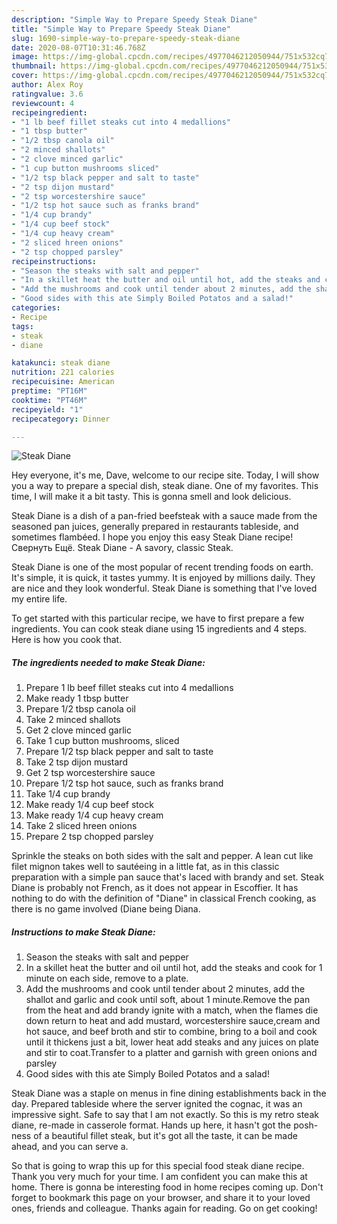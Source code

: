 ```yaml
---
description: "Simple Way to Prepare Speedy Steak Diane"
title: "Simple Way to Prepare Speedy Steak Diane"
slug: 1690-simple-way-to-prepare-speedy-steak-diane
date: 2020-08-07T10:31:46.768Z
image: https://img-global.cpcdn.com/recipes/4977046212050944/751x532cq70/steak-diane-recipe-main-photo.jpg
thumbnail: https://img-global.cpcdn.com/recipes/4977046212050944/751x532cq70/steak-diane-recipe-main-photo.jpg
cover: https://img-global.cpcdn.com/recipes/4977046212050944/751x532cq70/steak-diane-recipe-main-photo.jpg
author: Alex Roy
ratingvalue: 3.6
reviewcount: 4
recipeingredient:
- "1 lb beef fillet steaks cut into 4 medallions"
- "1 tbsp butter"
- "1/2 tbsp canola oil"
- "2 minced shallots"
- "2 clove minced garlic"
- "1 cup button mushrooms sliced"
- "1/2 tsp black pepper and salt to taste"
- "2 tsp dijon mustard"
- "2 tsp worcestershire sauce"
- "1/2 tsp hot sauce such as franks brand"
- "1/4 cup brandy"
- "1/4 cup beef stock"
- "1/4 cup heavy cream"
- "2 sliced hreen onions"
- "2 tsp chopped parsley"
recipeinstructions:
- "Season the steaks with salt and pepper"
- "In a skillet heat the butter and oil until hot, add the steaks and cook for 1 minute on each side, remove to a plate."
- "Add the mushrooms and cook until tender about 2 minutes, add the shallot and garlic and cook until soft, about 1 minute.Remove the pan from the heat and add brandy ignite with a match, when the flames die down return to heat and add mustard, worcestershire sauce,cream and hot sauce, and beef broth and stir to combine, bring to a boil and cook until it thickens just a bit, lower heat add steaks and any juices on plate and stir to coat.Transfer to a platter and garnish with green onions and parsley"
- "Good sides with this ate Simply Boiled Potatos and a salad!"
categories:
- Recipe
tags:
- steak
- diane

katakunci: steak diane 
nutrition: 221 calories
recipecuisine: American
preptime: "PT16M"
cooktime: "PT46M"
recipeyield: "1"
recipecategory: Dinner

---
```



![Steak Diane](https://img-global.cpcdn.com/recipes/4977046212050944/751x532cq70/steak-diane-recipe-main-photo.jpg)

Hey everyone, it's me, Dave, welcome to our recipe site. Today, I will show you a way to prepare a special dish, steak diane. One of my favorites. This time, I will make it a bit tasty. This is gonna smell and look delicious.

Steak Diane is a dish of a pan-fried beefsteak with a sauce made from the seasoned pan juices, generally prepared in restaurants tableside, and sometimes flambéed. I hope you enjoy this easy Steak Diane recipe! Свернуть Ещё. Steak Diane - A savory, classic Steak.

Steak Diane is one of the most popular of recent trending foods on earth. It's simple, it is quick, it tastes yummy. It is enjoyed by millions daily. They are nice and they look wonderful. Steak Diane is something that I've loved my entire life.


To get started with this particular recipe, we have to first prepare a few ingredients. You can cook steak diane using 15 ingredients and 4 steps. Here is how you cook that.

<!--inarticleads1-->

##### The ingredients needed to make Steak Diane:

1. Prepare 1 lb beef fillet steaks cut into 4 medallions
1. Make ready 1 tbsp butter
1. Prepare 1/2 tbsp canola oil
1. Take 2 minced shallots
1. Get 2 clove minced garlic
1. Take 1 cup button mushrooms, sliced
1. Prepare 1/2 tsp black pepper and salt to taste
1. Take 2 tsp dijon mustard
1. Get 2 tsp worcestershire sauce
1. Prepare 1/2 tsp hot sauce, such as franks brand
1. Take 1/4 cup brandy
1. Make ready 1/4 cup beef stock
1. Make ready 1/4 cup heavy cream
1. Take 2 sliced hreen onions
1. Prepare 2 tsp chopped parsley


Sprinkle the steaks on both sides with the salt and pepper. A lean cut like filet mignon takes well to sautéeing in a little fat, as in this classic preparation with a simple pan sauce that&#39;s laced with brandy and set. Steak Diane is probably not French, as it does not appear in Escoffier. It has nothing to do with the definition of &#34;Diane&#34; in classical French cooking, as there is no game involved (Diane being Diana. 

<!--inarticleads2-->

##### Instructions to make Steak Diane:

1. Season the steaks with salt and pepper
1. In a skillet heat the butter and oil until hot, add the steaks and cook for 1 minute on each side, remove to a plate.
1. Add the mushrooms and cook until tender about 2 minutes, add the shallot and garlic and cook until soft, about 1 minute.Remove the pan from the heat and add brandy ignite with a match, when the flames die down return to heat and add mustard, worcestershire sauce,cream and hot sauce, and beef broth and stir to combine, bring to a boil and cook until it thickens just a bit, lower heat add steaks and any juices on plate and stir to coat.Transfer to a platter and garnish with green onions and parsley
1. Good sides with this ate Simply Boiled Potatos and a salad!


Steak Diane was a staple on menus in fine dining establishments back in the day. Prepared tableside where the server ignited the cognac, it was an impressive sight. Safe to say that I am not exactly. So this is my retro steak diane, re-made in casserole format. Hands up here, it hasn&#39;t got the posh-ness of a beautiful fillet steak, but it&#39;s got all the taste, it can be made ahead, and you can serve a. 

So that is going to wrap this up for this special food steak diane recipe. Thank you very much for your time. I am confident you can make this at home. There is gonna be interesting food in home recipes coming up. Don't forget to bookmark this page on your browser, and share it to your loved ones, friends and colleague. Thanks again for reading. Go on get cooking!
